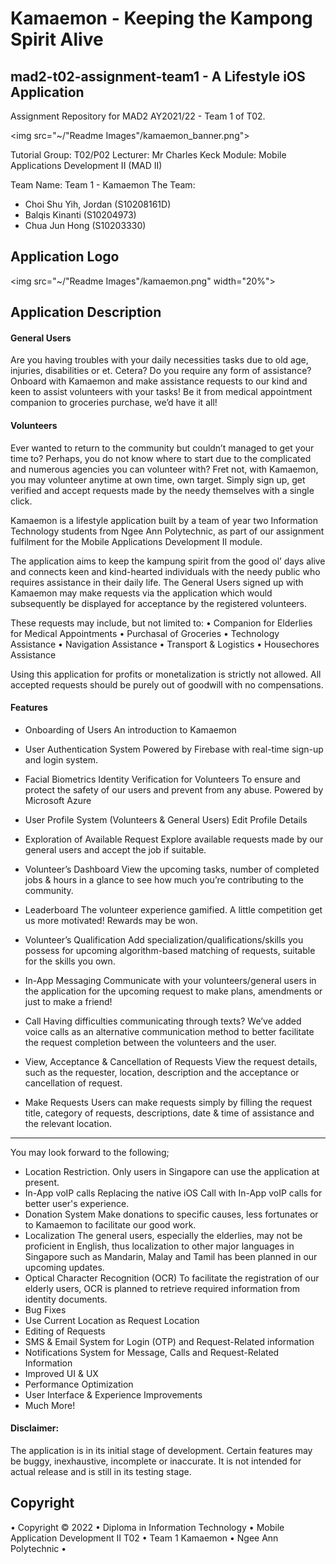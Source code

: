 # Kamaemon - Keeping the Kampong Spirit Alive
## mad2-t02-assignment-team1 - A Lifestyle iOS Application

Assignment Repository for MAD2 AY2021/22 - Team 1 of T02.

<img src="~/"Readme Images"/kamaemon_banner.png">

Tutorial Group: T02/P02
Lecturer: Mr Charles Keck
Module: Mobile Applications Development II (MAD II)

Team Name: Team 1 - Kamaemon
The Team:
* Choi Shu Yih, Jordan (S10208161D)
* Balqis Kinanti (S10204973)
* Chua Jun Hong (S10203330)

## Application Logo
<img src="~/"Readme Images"/kamaemon.png" width="20%">

## Application Description
#### General Users
Are you having troubles with your daily necessities tasks due to old age, injuries, disabilities or et. Cetera? Do you require any form of assistance? Onboard with Kamaemon and make assistance requests to our kind and keen to assist volunteers with your tasks! Be it from medical appointment companion to groceries purchase, we’d have it all!

#### Volunteers
Ever wanted to return to the community but couldn’t managed to get your time to? Perhaps, you do not know where to start due to the complicated and numerous agencies you can volunteer with? Fret not, with Kamaemon, you may volunteer anytime at own time, own target. Simply sign up, get verified and accept requests made by the needy themselves with a single click.

Kamaemon is a lifestyle application built by a team of year two Information Technology students from Ngee Ann Polytechnic, as part of our assignment fulfilment for the Mobile Applications Development II module. 

The application aims to keep the kampung spirit from the good ol’ days alive and connects keen and kind-hearted individuals with the needy public who requires assistance in their daily life. The General Users signed up with Kamaemon may make requests via the application which would subsequently be displayed for acceptance by the registered volunteers.

These requests may include, but not limited to:
•    Companion for Elderlies for Medical Appointments
•    Purchasal of Groceries
•    Technology Assistance
•    Navigation Assistance
•    Transport & Logistics
•    Housechores Assistance

Using this application for profits or monetalization is strictly not allowed. All accepted requests should be purely out of goodwill with no compensations.

#### Features
* Onboarding of Users
An introduction to Kamaemon

* User Authentication System
Powered by Firebase with real-time sign-up and login system.

* Facial Biometrics Identity Verification for Volunteers
To ensure and protect the safety of our users and prevent from any abuse. Powered by Microsoft Azure

* User Profile System (Volunteers & General Users)
Edit Profile Details

* Exploration of Available Request
Explore available requests made by our general users and accept the job if suitable.

* Volunteer’s Dashboard
View the upcoming tasks, number of completed jobs & hours in a glance to see how much you’re contributing to the community.

* Leaderboard
The volunteer experience gamified. A little competition get us more motivated! Rewards may be won.

* Volunteer’s Qualification
Add specialization/qualifications/skills you possess for upcoming algorithm-based matching of requests, suitable for the skills you own.

* In-App Messaging
Communicate with your volunteers/general users in the application for the upcoming request to make plans, amendments or just to make a friend!

* Call
Having difficulties communicating through texts? We’ve added voice calls as an alternative communication method to better facilitate the request completion between the volunteers and the user.

* View, Acceptance & Cancellation of Requests
View the request details, such as the requester, location, description and the acceptance or cancellation of request.

* Make Requests
Users can make requests simply by filling the request title, category of requests, descriptions, date & time of assistance and the relevant location.


-------

You may look forward to the following;
* Location Restriction.
Only users in Singapore can use the application at present. 
* In-App voIP calls
Replacing the native iOS Call with In-App voIP calls for better user's experience.
* Donation System
Make donations to specific causes, less fortunates or to Kamaemon to facilitate our good work.
* Localization
The general users, especially the elderlies, may not be proficient in English, thus localization to other major languages in Singapore such as Mandarin, Malay and Tamil has been planned in our upcoming updates.
* Optical Character Recognition (OCR)
To facilitate the registration of our elderly users, OCR is planned to retrieve required information from identity documents.
* Bug Fixes
* Use Current Location as Request Location
* Editing of Requests
* SMS & Email System for Login (OTP) and Request-Related information
* Notifications System for Message, Calls and Request-Related Information
* Improved UI & UX 
* Performance Optimization
* User Interface & Experience Improvements
* Much More!

#### Disclaimer:
The application is in its initial stage of development. Certain features may be buggy, inexhaustive, incomplete or inaccurate. It is not intended for actual release and is still in its testing stage.

## Copyright
• Copyright © 2022 • Diploma in Information Technology • Mobile Application Development II T02 •  Team 1 Kamaemon • Ngee Ann Polytechnic •
